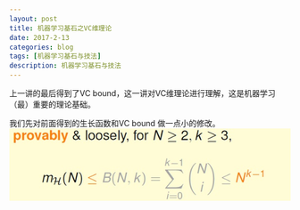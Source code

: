 ```yaml
---
layout: post
title: 机器学习基石之VC维理论
date: 2017-2-13
categories: blog
tags: [机器学习基石与技法]
description: 机器学习基石与技法
---
```


上一讲的最后得到了VC bound，这一讲对VC维理论进行理解，这是机器学习（最）重要的理论基础。

我们先对前面得到的生长函数和VC bound 做一点小的修改。
![](https://raw.githubusercontent.com/whuhan2013/myImage/master/foundation/chapter7/p1.jpg)

